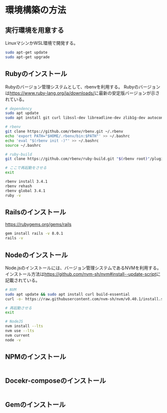 # 環境構築の方法

## 実行環境を用意する

LinuxマシンかWSL環境で開発する。

```sh
sudo apt-get update
sudo apt-get upgrade
```

## Rubyのインストール

Rubyのバージョン管理システムとして、rbenvを利用する。
Rubyのバージョンは<https://www.ruby-lang.org/ja/downloads/>に最新の安定版バージョンが示されている。

```sh
# dependency
sudo apt update
sudo apt install git curl libssl-dev libreadline-dev zlib1g-dev autoconf bison build-essential libyaml-dev libreadline-dev libncurses5-dev libffi-dev libgdbm-dev

# rbenv
git clone https://github.com/rbenv/rbenv.git ~/.rbenv
echo 'export PATH="$HOME/.rbenv/bin:$PATH"' >> ~/.bashrc
echo 'eval "$(rbenv init -)"' >> ~/.bashrc
source ~/.bashrc

# ruby-build
git clone https://github.com/rbenv/ruby-build.git "$(rbenv root)"/plugins/ruby-build

# ここで再起動をさせる
exit

rbenv install 3.4.1
rbenv rehash
rbenv global 3.4.1
ruby -v
```

## Railsのインストール

<https://rubygems.org/gems/rails>

```sh
gem install rails -v 8.0.1
rails -v
```

## Nodeのインストール

Node.jsのインストールには、バージョン管理システムであるNVMを利用する。
インストール方法は<https://github.com/nvm-sh/nvm#install--update-script>に記載されている。

```sh
# NVM
sudo apt update && sudo apt install curl build-essential
curl -o- https://raw.githubusercontent.com/nvm-sh/nvm/v0.40.1/install.sh | bash

# 再起動させる
exit

# NodeJS
nvm install --lts
nvm use --lts
nvm current
node -v
```

## NPMのインストール

```sh
```

## Docekr-composeのインストール

```sh
```

## Gemのインストール

```sh
```
